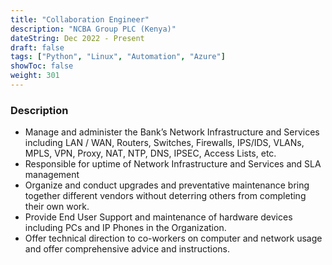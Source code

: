 ```yaml
---
title: "Collaboration Engineer"
description: "NCBA Group PLC (Kenya)"
dateString: Dec 2022 - Present
draft: false
tags: ["Python", "Linux", "Automation", "Azure"]
showToc: false
weight: 301
--- 
```


### Description

- Manage and administer the Bank’s Network Infrastructure and Services including LAN / WAN,
Routers, Switches, Firewalls, IPS/IDS, VLANs, MPLS, VPN, Proxy, NAT, NTP, DNS, IPSEC,
Access Lists, etc.
- Responsible for uptime of Network Infrastructure and Services and SLA management
- Organize and conduct upgrades and preventative maintenance bring together different vendors without deterring others from
completing their own work.
- Provide End User Support and maintenance of hardware devices including PCs and IP Phones
in the Organization.
- Offer technical direction to co-workers on computer and network usage and offer
comprehensive advice and instructions.
